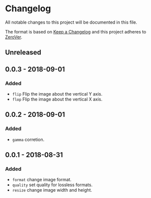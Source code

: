 # Changelog

All notable changes to this project will be documented in this file.

The format is based on [Keep a Changelog](http://keepachangelog.com/en/1.0.0/)
and this project adheres to [ZeroVer](https://0ver.org/).

## Unreleased

## 0.0.3 - 2018-09-01

### Added

- `flip` Flip the image about the vertical Y axis.
- `flop` Flip the image about the vertical X axis.

## 0.0.2 - 2018-09-01

### Added

- `gamma` corretion.

## 0.0.1 - 2018-08-31

### Added

- `format` change image format.
- `quality` set quality for lossless formats.
- `resize` change image width and height.
